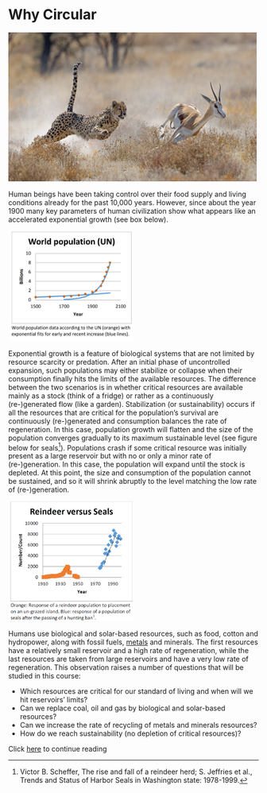 # Why Circular
<img src="Photo1.1.jpg" width="500" height="300">

Human beings have been taking control over their food supply and living conditions already for the
past 10,000 years. However, since about the year 1900 many key parameters of human civilization
show what appears like an accelerated exponential growth (see box below).

<img src="Photo1.2.png" width="50%" height="50%">

Exponential growth is a feature of biological
systems that are not limited by resource scarcity
or predation. After an initial phase of uncontrolled
expansion, such populations may either
stabilize or collapse when their consumption
finally hits the limits of the available resources.
The difference between the two scenarios is in
whether critical resources are available mainly
as a stock (think of a fridge) or rather as a
continuously (re-)generated flow (like a garden).
Stabilization (or sustainability) occurs if all the
resources that are critical for the population’s
survival are continuously (re-)generated and
consumption balances the rate of regeneration.
In this case, population growth will flatten and
the size of the population converges gradually to
its maximum sustainable level (see figure below
for seals[^1]). Populations crash if some critical resource was initially present as a large reservoir but with
no or only a minor rate of (re-)generation. In this case, the population will expand until the stock is
depleted. At this point, the size and consumption of the population cannot be sustained, and so it will
shrink abruptly to the level matching the low rate of (re-)generation.

<img src="/Atom1/Photo1.3.png" width="50%" height="50%">

Humans use biological and solar-based resources,
such as food, cotton and hydropower, along with
fossil fuels, [metals](https://njeapp2.github.io/RWE-Track/Atom2/Page2) and minerals. The first
resources have a relatively small reservoir and a
high rate of regeneration, while the last resources
are taken from large reservoirs and have a very
low rate of regeneration. This observation raises a
number of questions that will be studied in this
course:
* Which resources are critical for our standard
of living and when will we hit reservoirs’ limits?
* Can we replace coal, oil and gas by biological
and solar-based resources?
* Can we increase the rate of recycling of
metals and minerals resources?
* How do we reach sustainability (no depletion
of critical resources)?

Click [here](https://njeapp2.github.io/RWE-Track/Atom2/Page2) to continue reading 

[^1]: Victor B. Scheffer, The rise and fall of a reindeer herd; S. Jeffries et al., Trends and Status of Harbor Seals in Washington state: 1978-1999.
